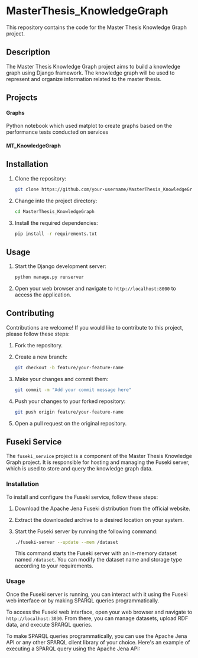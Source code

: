 # MasterThesis_KnowledgeGraph

This repository contains the code for the Master Thesis Knowledge Graph project.

## Description

The Master Thesis Knowledge Graph project aims to build a knowledge graph using Django framework. The knowledge graph will be used to represent and organize information related to the master thesis.

## Projects

#### Graphs
Python notebook which used matplot to create graphs based on the performance tests conducted on services

#### MT_KnowledgeGraph


## Installation

1. Clone the repository:

    ```bash
    git clone https://github.com/your-username/MasterThesis_KnowledgeGraph.git
    ```

2. Change into the project directory:

    ```bash
    cd MasterThesis_KnowledgeGraph
    ```

3. Install the required dependencies:

    ```bash
    pip install -r requirements.txt
    ```

## Usage

1. Start the Django development server:

    ```bash
    python manage.py runserver
    ```

2. Open your web browser and navigate to `http://localhost:8000` to access the application.

## Contributing

Contributions are welcome! If you would like to contribute to this project, please follow these steps:

1. Fork the repository.

2. Create a new branch:

    ```bash
    git checkout -b feature/your-feature-name
    ```

3. Make your changes and commit them:

    ```bash
    git commit -m "Add your commit message here"
    ```

4. Push your changes to your forked repository:

    ```bash
    git push origin feature/your-feature-name
    ```

5. Open a pull request on the original repository.

## Fuseki Service
The `fuseki_service` project is a component of the Master Thesis Knowledge Graph project. It is responsible for hosting and managing the Fuseki server, which is used to store and query the knowledge graph data.

### Installation
To install and configure the Fuseki service, follow these steps:

1. Download the Apache Jena Fuseki distribution from the official website.
2. Extract the downloaded archive to a desired location on your system.
3. Start the Fuseki server by running the following command:

    ```bash
    ./fuseki-server --update --mem /dataset
    ```

    This command starts the Fuseki server with an in-memory dataset named `/dataset`. You can modify the dataset name and storage type according to your requirements.

### Usage
Once the Fuseki server is running, you can interact with it using the Fuseki web interface or by making SPARQL queries programmatically.

To access the Fuseki web interface, open your web browser and navigate to `http://localhost:3030`. From there, you can manage datasets, upload RDF data, and execute SPARQL queries.

To make SPARQL queries programmatically, you can use the Apache Jena API or any other SPARQL client library of your choice. Here's an example of executing a SPARQL query using the Apache Jena API:


